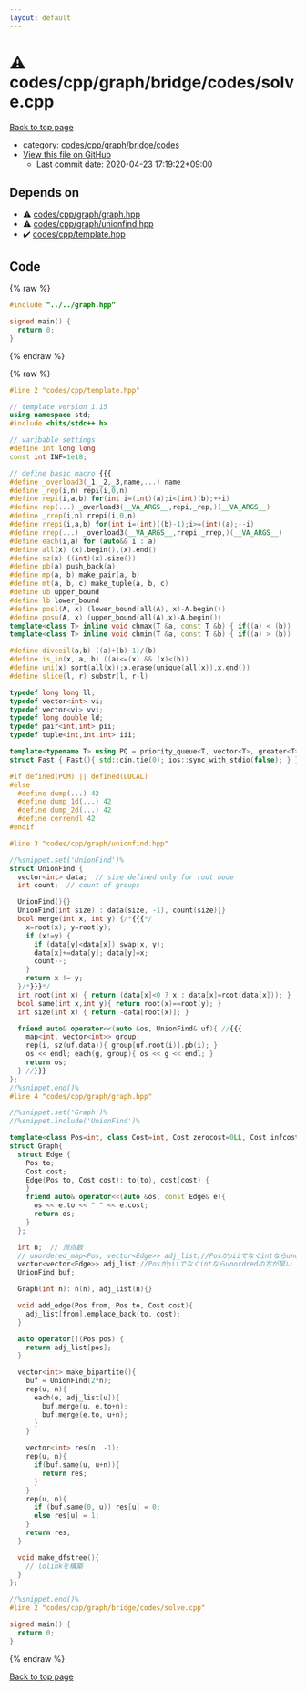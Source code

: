 ```yaml
---
layout: default
---
```


<!-- mathjax config similar to math.stackexchange -->
<script type="text/javascript" async
  src="https://cdnjs.cloudflare.com/ajax/libs/mathjax/2.7.5/MathJax.js?config=TeX-MML-AM_CHTML">
</script>
<script type="text/x-mathjax-config">
  MathJax.Hub.Config({
    TeX: { equationNumbers: { autoNumber: "AMS" }},
    tex2jax: {
      inlineMath: [ ['$','$'] ],
      processEscapes: true
    },
    "HTML-CSS": { matchFontHeight: false },
    displayAlign: "left",
    displayIndent: "2em"
  });
</script>

<script type="text/javascript" src="https://cdnjs.cloudflare.com/ajax/libs/jquery/3.4.1/jquery.min.js"></script>
<script src="https://cdn.jsdelivr.net/npm/jquery-balloon-js@1.1.2/jquery.balloon.min.js" integrity="sha256-ZEYs9VrgAeNuPvs15E39OsyOJaIkXEEt10fzxJ20+2I=" crossorigin="anonymous"></script>
<script type="text/javascript" src="../../../../../../assets/js/copy-button.js"></script>
<link rel="stylesheet" href="../../../../../../assets/css/copy-button.css" />


# :warning: codes/cpp/graph/bridge/codes/solve.cpp

<a href="../../../../../../index.html">Back to top page</a>

* category: <a href="../../../../../../index.html#91e3da44bc37bdbe9b2970197862792c">codes/cpp/graph/bridge/codes</a>
* <a href="{{ site.github.repository_url }}/blob/master/codes/cpp/graph/bridge/codes/solve.cpp">View this file on GitHub</a>
    - Last commit date: 2020-04-23 17:19:22+09:00




## Depends on

* :warning: <a href="../../graph.hpp.html">codes/cpp/graph/graph.hpp</a>
* :warning: <a href="../../unionfind.hpp.html">codes/cpp/graph/unionfind.hpp</a>
* :heavy_check_mark: <a href="../../../template.hpp.html">codes/cpp/template.hpp</a>


## Code

<a id="unbundled"></a>
{% raw %}
```cpp
#include "../../graph.hpp"

signed main() {
  return 0;
}

```
{% endraw %}

<a id="bundled"></a>
{% raw %}
```cpp
#line 2 "codes/cpp/template.hpp"

// template version 1.15
using namespace std;
#include <bits/stdc++.h>

// varibable settings
#define int long long
const int INF=1e18;

// define basic macro {{{
#define _overload3(_1,_2,_3,name,...) name
#define _rep(i,n) repi(i,0,n)
#define repi(i,a,b) for(int i=(int)(a);i<(int)(b);++i)
#define rep(...) _overload3(__VA_ARGS__,repi,_rep,)(__VA_ARGS__)
#define _rrep(i,n) rrepi(i,0,n)
#define rrepi(i,a,b) for(int i=(int)((b)-1);i>=(int)(a);--i)
#define rrep(...) _overload3(__VA_ARGS__,rrepi,_rrep,)(__VA_ARGS__)
#define each(i,a) for (auto&& i : a)
#define all(x) (x).begin(),(x).end()
#define sz(x) ((int)(x).size())
#define pb(a) push_back(a)
#define mp(a, b) make_pair(a, b)
#define mt(a, b, c) make_tuple(a, b, c)
#define ub upper_bound
#define lb lower_bound
#define posl(A, x) (lower_bound(all(A), x)-A.begin())
#define posu(A, x) (upper_bound(all(A),x)-A.begin())
template<class T> inline void chmax(T &a, const T &b) { if((a) < (b)) (a) = (b); }
template<class T> inline void chmin(T &a, const T &b) { if((a) > (b)) (a) = (b); }

#define divceil(a,b) ((a)+(b)-1)/(b)
#define is_in(x, a, b) ((a)<=(x) && (x)<(b))
#define uni(x) sort(all(x));x.erase(unique(all(x)),x.end())
#define slice(l, r) substr(l, r-l)

typedef long long ll;
typedef vector<int> vi;
typedef vector<vi> vvi;
typedef long double ld;
typedef pair<int,int> pii;
typedef tuple<int,int,int> iii;

template<typename T> using PQ = priority_queue<T, vector<T>, greater<T>>;
struct Fast { Fast(){ std::cin.tie(0); ios::sync_with_stdio(false); } } fast;

#if defined(PCM) || defined(LOCAL)
#else
  #define dump(...) 42
  #define dump_1d(...) 42
  #define dump_2d(...) 42
  #define cerrendl 42
#endif

#line 3 "codes/cpp/graph/unionfind.hpp"

//%snippet.set('UnionFind')%
struct UnionFind {
  vector<int> data;  // size defined only for root node
  int count;  // count of groups

  UnionFind(){}
  UnionFind(int size) : data(size, -1), count(size){}
  bool merge(int x, int y) {/*{{{*/
    x=root(x); y=root(y);
    if (x!=y) {
      if (data[y]<data[x]) swap(x, y);
      data[x]+=data[y]; data[y]=x;
      count--;
    }
    return x != y;
  }/*}}}*/
  int root(int x) { return (data[x]<0 ? x : data[x]=root(data[x])); }
  bool same(int x,int y){ return root(x)==root(y); }
  int size(int x) { return -data[root(x)]; }

  friend auto& operator<<(auto &os, UnionFind& uf){ //{{{
    map<int, vector<int>> group;
    rep(i, sz(uf.data)){ group[uf.root(i)].pb(i); }
    os << endl; each(g, group){ os << g << endl; }
    return os;
  } //}}}
};
//%snippet.end()%
#line 4 "codes/cpp/graph/graph.hpp"

//%snippet.set('Graph')%
//%snippet.include('UnionFind')%

template<class Pos=int, class Cost=int, Cost zerocost=0LL, Cost infcost=INF>
struct Graph{
  struct Edge {
    Pos to;
    Cost cost;
    Edge(Pos to, Cost cost): to(to), cost(cost) {
    }
    friend auto& operator<<(auto &os, const Edge& e){
      os << e.to << " " << e.cost;
      return os;
    }
  };

  int n;  // 頂点数
  // unordered_map<Pos, vector<Edge>> adj_list;//Posがpiiでなくintならunordredの方が早い
  vector<vector<Edge>> adj_list;//Posがpiiでなくintならunordredの方が早い
  UnionFind buf;

  Graph(int n): n(n), adj_list(n){}

  void add_edge(Pos from, Pos to, Cost cost){
    adj_list[from].emplace_back(to, cost);
  }

  auto operator[](Pos pos) {
    return adj_list[pos];
  }

  vector<int> make_bipartite(){
    buf = UnionFind(2*n);
    rep(u, n){
      each(e, adj_list[u]){
        buf.merge(u, e.to+n);
        buf.merge(e.to, u+n);
      }
    }

    vector<int> res(n, -1);
    rep(u, n){
      if(buf.same(u, u+n)){
        return res;
      }
    }
    rep(u, n){
      if (buf.same(0, u)) res[u] = 0;
      else res[u] = 1;
    }
    return res;
  }

  void make_dfstree(){
    // lolinkを構築
  }
};

//%snippet.end()%
#line 2 "codes/cpp/graph/bridge/codes/solve.cpp"

signed main() {
  return 0;
}

```
{% endraw %}

<a href="../../../../../../index.html">Back to top page</a>

